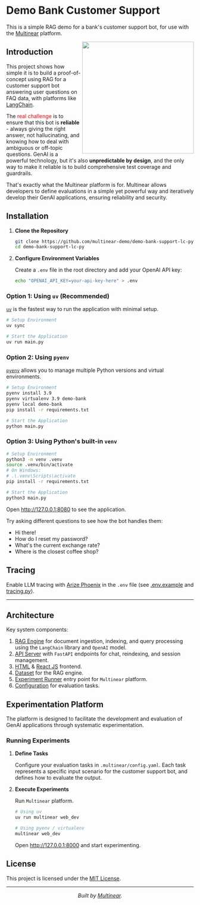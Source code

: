 # Demo Bank Customer Support

This is a simple RAG demo for a bank's customer support bot, for use with the [Multinear](https://multinear.com) platform.

<img align="right" width="300" src="static/screenshot.png">

## Introduction

This project shows how simple it is to build a proof-of-concept using RAG for a customer support bot answering user questions on FAQ data, with platforms like [LangChain](https://github.com/langchain-ai/langchain). 

The <span style="color: red">real challenge</span> is to ensure that this bot is **reliable** - always giving the right answer, not hallucinating, and knowing how to deal with ambiguous or off-topic questions. GenAI is a powerful technology, but it's also **unpredictable by design**, and the only way to make it reliable is to build comprehensive test coverage and guardrails. 

That's exactly what the Multinear platform is for. Multinear allows developers to define evaluations in a simple yet powerful way and iteratively develop their GenAI applications, ensuring reliability and security.


## Installation

1. **Clone the Repository**

    ```bash
    git clone https://github.com/multinear-demo/demo-bank-support-lc-py
    cd demo-bank-support-lc-py
    ```

2. **Configure Environment Variables**

   Create a `.env` file in the root directory and add your OpenAI API key:

    ```bash
    echo "OPENAI_API_KEY=your-api-key-here" > .env
    ```

### Option 1: Using `uv` (Recommended)

   [`uv`](https://github.com/astral-sh/uv) is the fastest way to run the application with minimal setup.

```bash
# Setup Environment
uv sync

# Start the Application
uv run main.py
```

### Option 2: Using `pyenv`

   [`pyenv`](https://github.com/pyenv/pyenv) allows you to manage multiple Python versions and virtual environments.

```bash
# Setup Environment
pyenv install 3.9
pyenv virtualenv 3.9 demo-bank
pyenv local demo-bank
pip install -r requirements.txt

# Start the Application
python main.py
```

### Option 3: Using Python's built-in `venv`

```bash
# Setup Environment
python3 -m venv .venv
source .venv/bin/activate
# On Windows:
# .\.venv\Scripts\activate
pip install -r requirements.txt

# Start the Application
python3 main.py
```

Open http://127.0.0.1:8080 to see the application.

Try asking different questions to see how the bot handles them:

- Hi there!
- How do I reset my password?
- What's the current exchange rate?
- Where is the closest coffee shop?

## Tracing

Enable LLM tracing with [Arize Phoenix](https://phoenix.arize.com) in the `.env` file (see [.env.example](.env.example) and [tracing.py](tracing.py)).

---

## Architecture

   Key system components:

1. [RAG Engine](engine.py) for document ingestion, indexing, and query processing using the `LangChain` library and `OpenAI` model.
2. [API Server](api.py) with `FastAPI` endpoints for chat, reindexing, and session management.
3. [HTML](static/index.html) & [React JS](static/app.js) frontend.
4. [Dataset](data/acme_bank_faq.txt) for the RAG engine.
5. [Experiment Runner](.multinear/task_runner.py) entry point for `Multinear` platform.
6. [Configuration](.multinear/config.yaml) for evaluation tasks.

## Experimentation Platform

   The platform is designed to facilitate the development and evaluation of GenAI applications through systematic experimentation.

### Running Experiments

1. **Define Tasks**

   Configure your evaluation tasks in `.multinear/config.yaml`. Each task represents a specific input scenario for the customer support bot, and defines how to evaluate the output.

2. **Execute Experiments**

   Run `Multinear` platform.

    ```bash
    # Using uv
    uv run multinear web_dev

    # Using pyenv / virtualenv
    multinear web_dev
    ```

   Open http://127.0.0.1:8000 and start experimenting.

## License

This project is licensed under the [MIT License](LICENSE).

---

<p align="center">
    <i>Built by <a href="https://multinear.com">Multinear</a>.</i>
</p>
